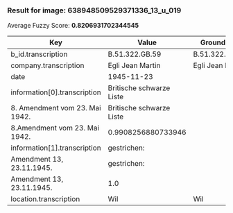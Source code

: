### Result for image: 638948509529371336_13_u_019
Average Fuzzy Score: **0.8206931702344545**
<small>

| Key | Value | Ground Truth | Score |
| --- | --- | --- | --- |
| b_id.transcription | B.51.322.GB.59 | B.51.322.GB.590. | 0.9333333333333332 |
| company.transcription | Egli Jean Martin | Egli Jean Martin | 1.0 |
| date | 1945-11-23 |  | 0.0 |
| information[0].transcription | Britische schwarze Liste
8. Amendment vom 23. Mai 1942. | Britische schwarze Liste
8.Amendment vom 23. Mai 1942. | 0.9908256880733946 |
| information[1].transcription | gestrichen:
Amendment 13, 23.11.1945. | gestrichen:
Amendment 13, 23.11.1945. | 1.0 |
| location.transcription | Wil | Wil | 1.0 |

</small>
